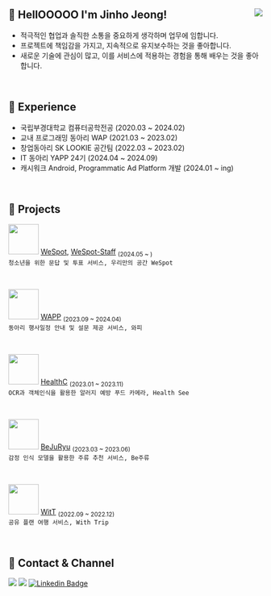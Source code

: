## 🥰 HellOOOOO I'm Jinho Jeong! <a href="https://hits.seeyoufarm.com"><img align="right" src="https://hits.seeyoufarm.com/api/count/incr/badge.svg?url=https://github.com/jeongjaino&count_bg=%2321B573&title_bg=%23555555&icon=android.svg&icon_color=%23A5CD39&title=hits&edge_flat=false"/></a>
- 적극적인 협업과 솔직한 소통을 중요하게 생각하며 업무에 임합니다.
- 프로젝트에 책임감을 가지고, 지속적으로 유지보수하는 것을 좋아합니다. 
- 새로운 기술에 관심이 많고, 이를 서비스에 적용하는 경험을 통해 배우는 것을 좋아합니다.

<br/>

## 🌳 Experience
- 국립부경대학교 컴퓨터공학전공 (2020.03 ~ 2024.02)
- 교내 프로그래밍 동아리 WAP (2021.03 ~ 2023.02)
- 창업동아리 SK LOOKIE 공간팀 (2022.03 ~ 2023.02)
- IT 동아리 YAPP 24기 (2024.04 ~ 2024.09)
- 캐시워크 Android, Programmatic Ad Platform 개발 (2024.01 ~ ing)

<br/>

## 🌱 Projects

<img src="https://github.com/user-attachments/assets/251828d8-5b37-4c5e-90f5-f109dd485514" width=60 /> [WeSpot](https://github.com/YAPP-Github/WeSpot-Android), [WeSpot-Staff](https://github.com/wespot-bff/WeSpot-Staff) <sub>(2024.05 ~ )</sub>
<br/>`청소년을 위한 문답 및 투표 서비스, 우리만의 공간 WeSpot`

<br/>

<img src="https://github.com/user-attachments/assets/9733f4ad-97e1-4d1f-bf5b-6bacb5d36fc5" width=60 /> [WAPP](https://github.com/pknu-wap/WAPP) <sub>(2023.09 ~ 2024.04)</sub>
<br/>`동아리 행사일정 안내 및 설문 제공 서비스, 와피` 

<br/>

<img src="https://github.com/user-attachments/assets/d0d6e862-7cd9-422b-b860-3fde51c012ff" width=60 /> [HealthC](https://github.com/Solution-Challenge-HealthC/HealthC_Android) <sub>(2023.01 ~ 2023.11)</sub>
<br/>`OCR과 객체인식을 활용한 알러지 예방 푸드 카메라, Health See` 

<br/>

<img src="https://github.com/user-attachments/assets/91f83674-ccca-4023-b851-fdeb05165d1c" width=60 /> [BeJuRyu](https://github.com/pknu-wap/2023_1_WAT_BeJuRyu) <sub>(2023.03 ~ 2023.06)</sub>
<br/> `감정 인식 모델을 활용한 주류 추천 서비스, Be주류`

<br/>

<img src="https://github.com/pknu-wap/2022_2_WAP_APP_TEAM1/assets/108349655/9591d4db-61ae-4c83-b713-8f74e52deb4f" width=60 /> [WitT](https://github.com/pknu-wap/2022_2_WAP_APP_TEAM1) <sub>(2022.09 ~ 2022.12)</sub>
<br/> `공유 플랜 여행 서비스, With Trip`

<br/>

## 🦜 Contact & Channel

<a href="https://jeongjaino.tistory.com"><img src="https://img.shields.io/badge/Tech%20Blog-F05138?style=flat-square&logo=Tistory&logoColor=white&link=https://jeongjaino.tistory.com"/></a>
<a href="https://www.instagram.com/jaino33"><img src="https://img.shields.io/badge/Instagram-E4405F?style=flat-square&logo=Instagram&logoColor=white&link=https://www.instagram.com/jaino33"/></a>
[![Linkedin Badge](https://img.shields.io/badge/-LinkedIn-blue?style=flat-square&logo=Linkedin&logoColor=white&link=https://www.linkedin.com/in/jeongjaino)](https://www.linkedin.com/in/jeongjaino) 
